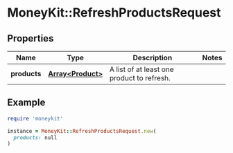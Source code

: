 # MoneyKit::RefreshProductsRequest

## Properties

| Name | Type | Description | Notes |
| ---- | ---- | ----------- | ----- |
| **products** | [**Array&lt;Product&gt;**](Product.md) | A list of at least one product to refresh. |  |

## Example

```ruby
require 'moneykit'

instance = MoneyKit::RefreshProductsRequest.new(
  products: null
)
```

